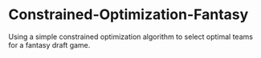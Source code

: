 # Constrained-Optimization-Fantasy
Using a simple constrained optimization algorithm to select optimal teams for a fantasy draft game. 
